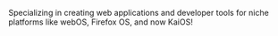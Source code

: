Specializing in creating web applications and developer tools for niche platforms like webOS, Firefox OS, and now KaiOS!
